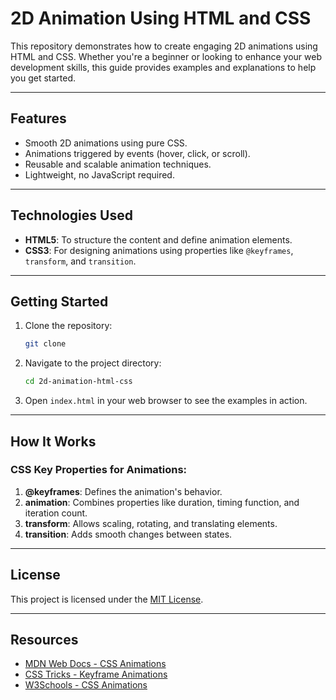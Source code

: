 
# 2D Animation Using HTML and CSS

This repository demonstrates how to create engaging 2D animations using HTML and CSS. Whether you're a beginner or looking to enhance your web development skills, this guide provides examples and explanations to help you get started.

---

## Features

- Smooth 2D animations using pure CSS.
- Animations triggered by events (hover, click, or scroll).
- Reusable and scalable animation techniques.
- Lightweight, no JavaScript required.

---

## Technologies Used

- **HTML5**: To structure the content and define animation elements.
- **CSS3**: For designing animations using properties like `@keyframes`, `transform`, and `transition`.

---

## Getting Started

1. Clone the repository:
   ```bash
   git clone 
   ```
2. Navigate to the project directory:
   ```bash
   cd 2d-animation-html-css
   ```
3. Open `index.html` in your web browser to see the examples in action.

---

## How It Works

### CSS Key Properties for Animations:

1. **@keyframes**: Defines the animation's behavior.
2. **animation**: Combines properties like duration, timing function, and iteration count.
3. **transform**: Allows scaling, rotating, and translating elements.
4. **transition**: Adds smooth changes between states.


---

## License

This project is licensed under the [MIT License](LICENSE).

---

## Resources

- [MDN Web Docs - CSS Animations](https://developer.mozilla.org/en-US/docs/Web/CSS/CSS_Animations)
- [CSS Tricks - Keyframe Animations](https://css-tricks.com/snippets/css/keyframe-animation-syntax/)
- [W3Schools - CSS Animations](https://www.w3schools.com/css/css3_animations.asp)

